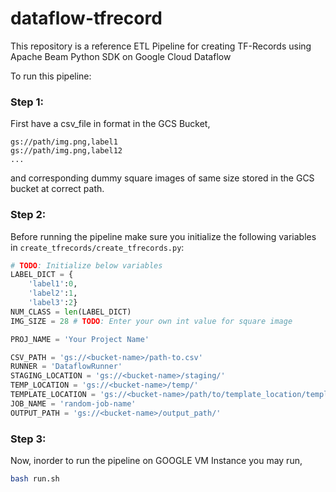 # dataflow-tfrecord
This repository is a reference ETL Pipeline for creating TF-Records using Apache Beam Python SDK on Google Cloud Dataflow

To run this pipeline: 
### Step 1:
First have a csv_file in format in the GCS Bucket,
```
gs://path/img.png,label1
gs://path/img.png,label12
...
```
and corresponding dummy square images of same size stored in the GCS bucket at correct path.

### Step 2:
Before running the pipeline make sure you initialize the following variables in `create_tfrecords/create_tfrecords.py`:
```python
# TODO: Initialize below variables
LABEL_DICT = {
    'label1':0,
    'label2':1,
    'label3':2}
NUM_CLASS = len(LABEL_DICT)
IMG_SIZE = 28 # TODO: Enter your own int value for square image

PROJ_NAME = 'Your Project Name'

CSV_PATH = 'gs://<bucket-name>/path-to.csv'
RUNNER = 'DataflowRunner'
STAGING_LOCATION = 'gs://<bucket-name>/staging/'
TEMP_LOCATION = 'gs://<bucket-name>/temp/'
TEMPLATE_LOCATION = 'gs://<bucket-name>/path/to/template_location/template_name'
JOB_NAME = 'random-job-name'
OUTPUT_PATH = 'gs://<bucket-name>/output_path/'
```

### Step 3:
Now, inorder to run the pipeline on GOOGLE VM Instance you may run,
```bash
bash run.sh
```
